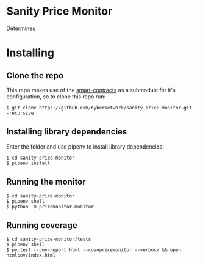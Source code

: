 # Sanity Price Monitor
Determines 

# Installing
## Clone the repo
This repo makes use of the [smart-contracts](https://github.com/KyberNetwork/smart-contracts) as a submodule for it's 
configuration, so to clone this repo run:
    
    $ git clone https://github.com/KyberNetwork/sanity-price-monitor.git --recursive
    
## Installing library dependencies
Enter the folder and use pipenv to install library dependencies:

    $ cd sanity-price-monitor
    $ pipenv install
    
## Running the monitor

    $ cd sanity-price-monitor
    $ pipenv shell
    $ python -m pricemonitor.monitor
    
## Running coverage

    $ cd sanity-price-monitor/tests
    $ pipenv shell
    $ py.test --cov-report html --cov=pricemonitor --verbose && open htmlcov/index.html
